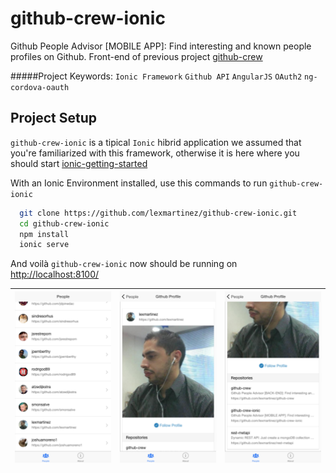 # github-crew-ionic
Github People Advisor [MOBILE APP]: Find interesting and known people profiles on Github.
Front-end of previous project [github-crew](https://github.com/lexmartinez/github-crew)

#####Project Keywords: `Ionic Framework` `Github API` `AngularJS` `OAuth2` `ng-cordova-oauth`

## Project Setup

`github-crew-ionic` is a tipical `Ionic` hibrid application we assumed that you're familiarized with this framework, otherwise it is here where you should start [ionic-getting-started](http://ionicframework.com/getting-started/)

With an Ionic Environment installed, use this commands to run `github-crew-ionic`

  ```bash
    git clone https://github.com/lexmartinez/github-crew-ionic.git
    cd github-crew-ionic
    npm install
    ionic serve
  ```
And voil&#224; `github-crew-ionic` now should be running on [http://localhost:8100/](http://localhost:8100/)

| ![](https://raw.githubusercontent.com/lexmartinez/github-crew-ionic/master/www/img/screenshot/capture1.png) | ![](https://raw.githubusercontent.com/lexmartinez/github-crew-ionic/master/www/img/screenshot/capture2.png) |![](https://raw.githubusercontent.com/lexmartinez/github-crew-ionic/master/www/img/screenshot/capture3.png) |
| ------------- | ------------- | ------------- |
